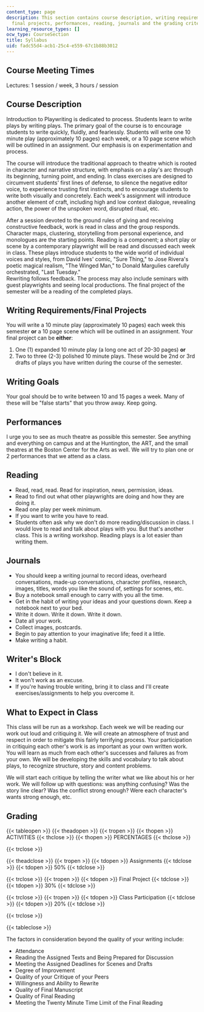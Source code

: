 ```yaml
---
content_type: page
description: This section contains course description, writing requirements, goals,
  final projects, performances, reading, journals and the grading criteria.
learning_resource_types: []
ocw_type: CourseSection
title: Syllabus
uid: fadc55d4-acb1-25c4-e559-67c1b88b3012
---
```


Course Meeting Times
--------------------

Lectures: 1 session / week, 3 hours / session

Course Description
------------------

Introduction to Playwriting is dedicated to process. Students learn to write plays by writing plays. The primary goal of the course is to encourage students to write quickly, fluidly, and fearlessly. Students will write one 10 minute play (approximately 10 pages) each week, or a 10 page scene which will be outlined in an assignment. Our emphasis is on experimentation and process.

The course will introduce the traditional approach to theatre which is rooted in character and narrative structure, with emphasis on a play's arc through its beginning, turning point, and ending. In class exercises are designed to circumvent students' first lines of defense, to silence the negative editor voice, to experience trusting first instincts, and to encourage students to write both visually and concretely. Each week's assignment will introduce another element of craft, including high and low context dialogue, revealing action, the power of the unspoken word, disrupted ritual, etc.

After a session devoted to the ground rules of giving and receiving constructive feedback, work is read in class and the group responds. Character maps, clustering, storytelling from personal experience, and monologues are the starting points. Reading is a component; a short play or scene by a contemporary playwright will be read and discussed each week in class. These plays introduce students to the wide world of individual voices and styles, from David Ives' comic, "Sure Thing," to Jose Rivera's poetic magical realism, "The Winged Man," to Donald Margulies carefully orchestrated, "Last Tuesday."  
Rewriting follows feedback. The process may also include seminars with guest playwrights and seeing local productions. The final project of the semester will be a reading of the completed plays.

Writing Requirements/Final Projects
-----------------------------------

You will write a 10 minute play (approximately 10 pages) each week this semester **or** a 10 page scene which will be outlined in an assignment. Your final project can be **either**:

1.  One (1) expanded 10 minute play (a long one act of 20-30 pages) **or**
2.  Two to three (2-3) polished 10 minute plays. These would be 2nd or 3rd drafts of plays you have written during the course of the semester.

Writing Goals
-------------

Your goal should be to write between 10 and 15 pages a week. Many of these will be "false starts" that you throw away. Keep going.

Performances
------------

I urge you to see as much theatre as possible this semester. See anything and everything on campus and at the Huntington, the ART, and the small theatres at the Boston Center for the Arts as well. We will try to plan one or 2 performances that we attend as a class.

Reading
-------

*   Read, read, read. Read for inspiration, news, permission, ideas.
*   Read to find out what other playwrights are doing and how they are doing it.
*   Read one play per week minimum.
*   If you want to write you have to read.
*   Students often ask why we don't do more reading/discussion in class. I would love to read and talk about plays with you. But that's another class. This is a writing workshop. Reading plays is a lot easier than writing them.

Journals
--------

*   You should keep a writing journal to record ideas, overheard conversations, made-up conversations, character profiles, research, images, titles, words you like the sound of, settings for scenes, etc.
*   Buy a notebook small enough to carry with you all the time.
*   Get in the habit of writing your ideas and your questions down. Keep a notebook next to your bed.
*   Write it down. Write it down. Write it down.
*   Date all your work.
*   Collect images, postcards.
*   Begin to pay attention to your imaginative life; feed it a little.
*   Make writing a habit.

Writer's Block
--------------

*   I don't believe in it.
*   It won't work as an excuse.
*   If you're having trouble writing, bring it to class and I'll create exercises/assignments to help you overcome it.

What to Expect in Class
-----------------------

This class will be run as a workshop. Each week we will be reading our work out loud and critiquing it. We will create an atmosphere of trust and respect in order to mitigate this fairly terrifying process. Your participation in critiquing each other's work is as important as your own written work. You will learn as much from each other's successes and failures as from your own. We will be developing the skills and vocabulary to talk about plays, to recognize structure, story and content problems.

We will start each critique by telling the writer what we like about his or her work. We will follow up with questions: was anything confusing? Was the story line clear? Was the conflict strong enough? Were each character's wants strong enough, etc.

Grading
-------

{{< tableopen >}}
{{< theadopen >}}
{{< tropen >}}
{{< thopen >}}
ACTIVITIES
{{< thclose >}}
{{< thopen >}}
PERCENTAGES
{{< thclose >}}

{{< trclose >}}

{{< theadclose >}}
{{< tropen >}}
{{< tdopen >}}
Assignments
{{< tdclose >}}
{{< tdopen >}}
50%
{{< tdclose >}}

{{< trclose >}}
{{< tropen >}}
{{< tdopen >}}
Final Project
{{< tdclose >}}
{{< tdopen >}}
30%
{{< tdclose >}}

{{< trclose >}}
{{< tropen >}}
{{< tdopen >}}
Class Participation
{{< tdclose >}}
{{< tdopen >}}
20%
{{< tdclose >}}

{{< trclose >}}

{{< tableclose >}}

  

The factors in consideration beyond the quality of your writing include:

*   Attendance
*   Reading the Assigned Texts and Being Prepared for Discussion
*   Meeting the Assigned Deadlines for Scenes and Drafts
*   Degree of Improvement
*   Quality of your Critique of your Peers
*   Willingness and Ability to Rewrite
*   Quality of Final Manuscript
*   Quality of Final Reading
*   Meeting the Twenty Minute Time Limit of the Final Reading
